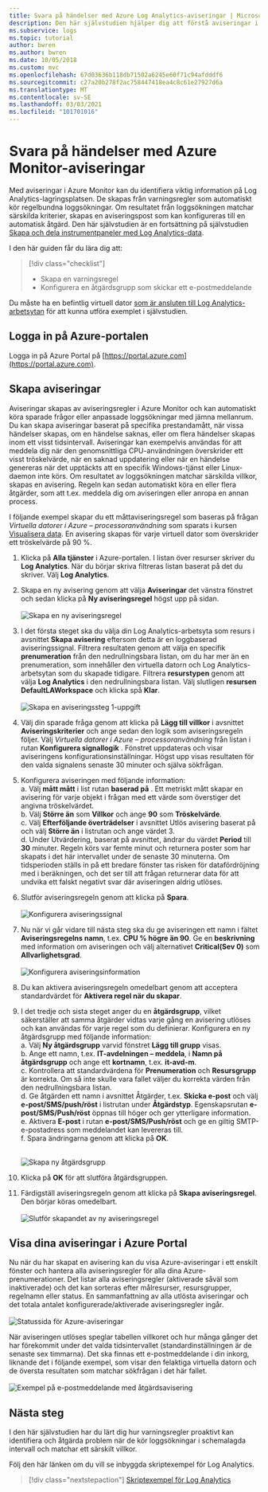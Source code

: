 ```yaml
---
title: Svara på händelser med Azure Log Analytics-aviseringar | Microsoft Docs
description: Den här självstudien hjälper dig att förstå aviseringar i Log Analytics som visar viktig information på din arbetsyta. Du kan få tidiga meddelanden om problem eller anropa åtgärder om du vill försöka åtgärda dem.
ms.subservice: logs
ms.topic: tutorial
author: bwren
ms.author: bwren
ms.date: 10/05/2018
ms.custom: mvc
ms.openlocfilehash: 67d03636b118db71502a6245e60f71c94afdddf6
ms.sourcegitcommit: c27a20b278f2ac758447418ea4c8c61e27927d6a
ms.translationtype: MT
ms.contentlocale: sv-SE
ms.lasthandoff: 03/03/2021
ms.locfileid: "101701016"
---
```

# <a name="respond-to-events-with-azure-monitor-alerts"></a>Svara på händelser med Azure Monitor-aviseringar
Med aviseringar i Azure Monitor kan du identifiera viktig information på Log Analytics-lagringsplatsen. De skapas från varningsregler som automatiskt kör regelbundna loggsökningar. Om resultatet från loggsökningen matchar särskilda kriterier, skapas en aviseringspost som kan konfigureras till en automatisk åtgärd.  Den här självstudien är en fortsättning på självstudien [Skapa och dela instrumentpaneler med Log Analytics-data](../visualize/tutorial-logs-dashboards.md).   

I den här guiden får du lära dig att:

> [!div class="checklist"]
> * Skapa en varningsregel
> * Konfigurera en åtgärdsgrupp som skickar ett e-postmeddelande

Du måste ha en befintlig virtuell dator [som är ansluten till Log Analytics-arbetsytan](../vm/quick-collect-azurevm.md) för att kunna utföra exemplet i självstudien.  

## <a name="sign-in-to-azure-portal"></a>Logga in på Azure-portalen
Logga in på Azure Portal på [https://portal.azure.com](https://portal.azure.com). 

## <a name="create-alerts"></a>Skapa aviseringar
Aviseringar skapas av aviseringsregler i Azure Monitor och kan automatiskt köra sparade frågor eller anpassade loggsökningar med jämna mellanrum.  Du kan skapa aviseringar baserat på specifika prestandamått, när vissa händelser skapas, om en händelse saknas, eller om flera händelser skapas inom ett visst tidsintervall.  Aviseringar kan exempelvis användas för att meddela dig när den genomsnittliga CPU-användningen överskrider ett visst tröskelvärde, när en saknad uppdatering eller när en händelse genereras när det upptäckts att en specifik Windows-tjänst eller Linux-daemon inte körs.  Om resultatet av loggsökningen matchar särskilda villkor, skapas en avisering. Regeln kan sedan automatiskt köra en eller flera åtgärder, som att t.ex. meddela dig om aviseringen eller anropa en annan process. 

I följande exempel skapar du ett måttaviseringsregel som baseras på frågan *Virtuella datorer i Azure – processoranvändning* som sparats i kursen [Visualisera data](../visualize/tutorial-logs-dashboards.md).  En avisering skapas för varje virtuell dator som överskrider ett tröskelvärde på 90 %.  

1. Klicka på **Alla tjänster** i Azure-portalen. I listan över resurser skriver du **Log Analytics**. När du börjar skriva filtreras listan baserat på det du skriver. Välj **Log Analytics**.
2. Skapa en ny avisering genom att välja **Aviseringar** det vänstra fönstret och sedan klicka på **Ny aviseringsregel** högst upp på sidan.<br><br> ![Skapa en ny aviseringsregel](./media/tutorial-response/alert-rule-02.png)<br>
3. I det första steget ska du välja din Log Analytics-arbetsyta som resurs i avsnittet **Skapa avisering** eftersom detta är en loggbaserad aviseringssignal.  Filtrera resultaten genom att välja en specifik **prenumeration** från den nedrullningsbara listan, om du har mer än en prenumeration, som innehåller den virtuella datorn och Log Analytics-arbetsytan som du skapade tidigare.  Filtrera **resurstypen** genom att välja **Log Analytics** i den nedrullningsbara listan.  Välj slutligen **resursen** **DefaultLAWorkspace** och klicka spå **Klar**.<br><br> ![Skapa en aviseringssteg 1-uppgift](./media/tutorial-response/alert-rule-03.png)<br>
4. Välj din sparade fråga genom att klicka på **Lägg till villkor** i avsnittet **Aviseringskriterier** och ange sedan den logik som aviseringsregeln följer.  Välj *Virtuella datorer i Azure – processoranvändning* från listan i rutan **Konfigurera signallogik** .  Fönstret uppdateras och visar aviseringens konfigurationsinställningar.  Högst upp visas resultaten för den valda signalens senaste 30 minuter och själva sökfrågan.  
5. Konfigurera aviseringen med följande information:  
   a. Välj **mått mått** i list rutan **baserad på** .  Ett metriskt mått skapar en avisering för varje objekt i frågan med ett värde som överstiger det angivna tröskelvärdet.  
   b. Välj **Större än** som **Villkor** och ange **90** som **Tröskelvärde**.  
   c. Välj **Efterföljande överträdelser** i avsnittet Utlös avisering baserat på och välj **Större än** i listrutan och ange värdet 3.  
   d. Under Utvärdering, baserat på avsnittet, ändrar du värdet **Period** till **30** minuter. Regeln körs var femte minut och returnera poster som har skapats i det här intervallet under de senaste 30 minuterna.  Om tidsperioden ställs in på ett bredare fönster tas risken för datafördröjning med i beräkningen, och det ser till att frågan returnerar data för att undvika ett falskt negativt svar där aviseringen aldrig utlöses.  
6. Slutför aviseringsregeln genom att klicka på **Spara**.<br><br> ![Konfigurera aviseringssignal](./media/tutorial-response/alert-signal-logic-02.png)<br> 
7. Nu när vi går vidare till nästa steg ska du ge aviseringen ett namn i fältet **Aviseringsregelns namn**, t.ex. **CPU % högre än 90**.  Ge en **beskrivning** med information om aviseringen och välj alternativet **Critical(Sev 0)** som **Allvarlighetsgrad**.<br><br> ![Konfigurera aviseringsinformation](./media/tutorial-response/alert-signal-logic-04.png)<br>
8. Du kan aktivera aviseringsregeln omedelbart genom att acceptera standardvärdet för **Aktivera regel när du skapar**.
9. I det tredje och sista steget anger du en **åtgärdsgrupp**, vilket säkerställer att samma åtgärder vidtas varje gång en avisering utlöses och kan användas för varje regel som du definierar.  Konfigurera en ny åtgärdsgrupp med följande information:  
   a. Välj **Ny åtgärdsgrupp** varvid fönstret **Lägg till grupp** visas.  
   b. Ange ett namn, t.ex. **IT-avdelningen – meddela**, i **Namn på åtgärdsgrupp** och ange ett **kortnamn**, t.ex. **it-avd-m**.  
   c. Kontrollera att standardvärdena för **Prenumeration** och **Resursgrupp** är korrekta. Om så inte skulle vara fallet väljer du korrekta värden från den nedrullningsbara listan.   
   d. Ge åtgärden ett namn i avsnittet Åtgärder, t.ex. **Skicka e-post** och välj **e-post/SMS/push/röst** i listrutan under **Åtgärdstyp**. Egenskapsrutan **e-post/SMS/Push/röst** öppnas till höger och ger ytterligare information.  
   e. Aktivera **E-post** i rutan **e-post/SMS/Push/röst** och ge en giltig SMTP-e-postadress som meddelandet kan levereras till.  
   f. Spara ändringarna genom att klicka på **OK**.<br><br> 

    ![Skapa ny åtgärdsgrupp](./media/tutorial-response/action-group-properties-01.png)

10. Klicka på **OK** för att slutföra åtgärdsgruppen. 
11. Färdigställ aviseringsregeln genom att klicka på **Skapa aviseringsregel**. Den börjar köras omedelbart.<br><br> ![Slutför skapandet av ny aviseringsregel](./media/tutorial-response/alert-rule-01.png)<br> 

## <a name="view-your-alerts-in-azure-portal"></a>Visa dina aviseringar i Azure Portal
Nu när du har skapat en avisering kan du visa Azure-aviseringar i ett enskilt fönster och hantera alla aviseringsregler för alla dina Azure-prenumerationer. Det listar alla aviseringsregler (aktiverade såväl som inaktiverade) och det kan sorteras efter målresurser, resursgrupper, regelnamn eller status. En sammanfattning av alla utlösta aviseringar och det totala antalet konfigurerade/aktiverade aviseringsregler ingår.<br><br> ![Statussida för Azure-aviseringar](./media/tutorial-response/azure-alerts-02.png)  

När aviseringen utlöses speglar tabellen villkoret och hur många gånger det har förekommit under det valda tidsintervallet (standardinställningen är de senaste sex timmarna).  Det ska finnas ett e-postmeddelande i din inkorg, liknande det i följande exempel, som visar den felaktiga virtuella datorn och de översta resultaten som matchar sökfrågan i det här fallet.<br><br> ![Exempel på e-postmeddelande med åtgärdsavisering](./media/tutorial-response/azure-alert-email-notification-01.png)

## <a name="next-steps"></a>Nästa steg
I den här självstudien har du lärt dig hur varningsregler proaktivt kan identifiera och åtgärda problem när de kör loggsökningar i schemalagda intervall och matchar ett särskilt villkor.

Följ den här länken om du vill se inbyggda skriptexempel för Log Analytics.  

> [!div class="nextstepaction"]
> [Skriptexempel för Log Analytics](../powershell-samples.md)